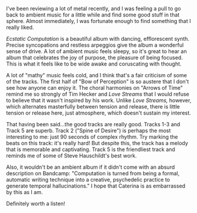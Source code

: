 I've been reviewing a lot of metal recently, and I was feeling a pull to go back to ambient music for a little while
and find some good stuff in that sphere. Almost immediately, I was fortunate enough to find something that I really
liked.

*Ecstatic Computation* is a beautiful album with dancing, efflorescent synth. Precise syncopations and restless
arpeggios give the album a wonderful sense of drive. A lot of ambient music feels sleepy, so it's great
to hear an album that celebrates the joy of purpose, the pleasure of being focused. This is what it feels like
to be wide awake and coruscating with thought.

A lot of "mathy" music feels cold, and I think that's a fair criticism of some of the tracks. The first half of
"Bow of Perception" is so austere that I don't see how anyone can enjoy it. The choral harmonies on "Arrows of
Time" remind me so strongly of Tim Hecker and *Love Streams* that I would refuse to believe that it wasn't inspired
by his work. Unlike *Love Streams,* however, which alternates masterfully between tension and release, there is little
tension or release here, just atmosphere, which doesn't sustain my interest.

That having been said...the good tracks are really good. Tracks 1-3 and Track 5 are superb. Track 2 ("Spine of
Desire") is perhaps the most interesting to me: just 90 seconds of complex rhythm. Try marking the beats on this
track: it's really hard! But despite this, the track has a melody that is memorable and captivating. Track 5 is the
friendliest track and reminds me of some of Steve Hauschildt's best work.

Also, it wouldn't be an ambient album if it didn't come with an absurd description on Bandcamp: "Computation is
turned from being a formal, automatic writing technique into a creative, psychedelic practice to generate temporal
hallucinations." I hope that Caterina is as embarrassed by this as I am.

Definitely worth a listen!


